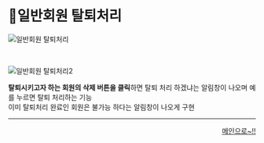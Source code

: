 # 📌일반회원 탈퇴처리   

![일반회원 탈퇴처리](https://user-images.githubusercontent.com/105382798/182371212-46e1329b-6944-45b6-8b29-aa1e2380b838.png)

<br>

![일반회원 탈퇴처리2](https://user-images.githubusercontent.com/105382798/182371632-da632ff8-4850-44b4-88b7-ff865ff89240.png)

**탈퇴시키고자 하는 회원의 삭제 버튼을 클릭**하면 탈퇴 처리 하겠냐는 알림창이 나오며 예를 누르면 탈퇴 처리하는 기능   
이미 탈퇴처리 완료인 회원은 불가능 하다는 알림창이 나오게 구현

***
<div align="right">   
  
[메인으로~!!](https://github.com/Runu09/finalproject/blob/main/%EA%B5%AC%ED%98%84%EC%84%A4%EB%AA%85/%EA%B4%80%EB%A6%AC%EC%9E%90%20%EB%A9%94%EC%9D%B8.md)   

</div>
